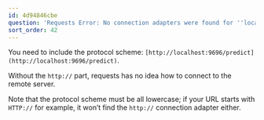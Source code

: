 ```yaml
---
id: 4d94846cbe
question: 'Requests Error: No connection adapters were found for ''localhost:9696/predict''.'
sort_order: 42
---
```


You need to include the protocol scheme: `[http://localhost:9696/predict](http://localhost:9696/predict)`.

Without the `http://` part, requests has no idea how to connect to the remote server.

Note that the protocol scheme must be all lowercase; if your URL starts with `HTTP://` for example, it won’t find the `http://` connection adapter either.